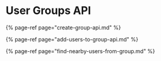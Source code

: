 # User Groups API

{% page-ref page="create-group-api.md" %}

{% page-ref page="add-users-to-group-api.md" %}

{% page-ref page="find-nearby-users-from-group.md" %}



